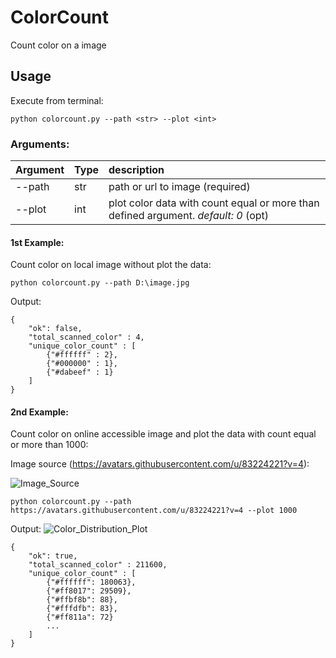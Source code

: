 # ColorCount
Count color on a image

## Usage
Execute from terminal:
```
python colorcount.py --path <str> --plot <int>
```
### Arguments:
| Argument | Type | description |
| :--      | :--  | :--         |
| --path   | str  | path or url to image (required) |
| --plot   | int  | plot color data with count equal or more than defined argument. _default: 0_ (opt) |

#### 1st Example:
Count color on local image without plot the data:
```
python colorcount.py --path D:\image.jpg
```
Output:
```
{
    "ok": false,
    "total_scanned_color" : 4,
    "unique_color_count" : [
        {"#ffffff" : 2},
        {"#000000" : 1},
        {"#dabeef" : 1}
    ]
}
```

#### 2nd Example:
Count color on online accessible image and plot the data with count equal or more than 1000:

Image source (https://avatars.githubusercontent.com/u/83224221?v=4):

![Image_Source](https://avatars.githubusercontent.com/u/83224221?v=4)
```
python colorcount.py --path https://avatars.githubusercontent.com/u/83224221?v=4 --plot 1000
```
Output:
![Color_Distribution_Plot](https://user-images.githubusercontent.com/83224221/156562301-639a35ef-e7c9-444e-bea1-9453ab0feee5.png)

```
{
    "ok": true,
    "total_scanned_color" : 211600,
    "unique_color_count" : [
        {"#ffffff": 180063},
        {"#ff8017": 29509},
        {"#ffbf8b": 88},
        {"#fffdfb": 83},
        {"#ff811a": 72}
        ...
    ]
}
```
